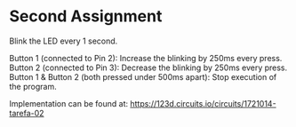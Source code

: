 # Second Assignment

Blink the LED every 1 second.

Button 1 (connected to Pin 2): Increase the blinking by 250ms every press.
Button 2 (connected to Pin 3): Decrease the blinking by 250ms every press.
Button 1 & Button 2 (both pressed under 500ms apart): Stop execution of the program. 

Implementation can be found at: https://123d.circuits.io/circuits/1721014-tarefa-02

